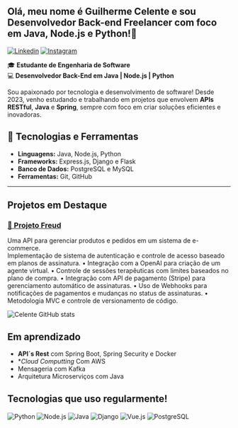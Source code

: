 ## Olá, meu nome é Guilherme Celente e sou Desenvolvedor Back-end Freelancer com foco em Java, Node.js e Python!👋

[![Linkedin](https://img.shields.io/badge/LinkedIn-0077B5?style=for-the-badge&logo=linkedin&logoColor=white)]((https://www.linkedin.com/in/guilherme-celente-7105ba2bb/))
[![Instagram](https://img.shields.io/badge/Instagram-E4405F?style=for-the-badge&logo=instagram&logoColor=white)](https://www.instagram.com/celenteguilherme/)

🎓 **Estudante de Engenharia de Software**  
💻 **Desenvolvedor Back-End em Java | Node.js | Python**  

Sou apaixonado por tecnologia e desenvolvimento de software! Desde 2023, venho estudando e trabalhando em projetos que envolvem **APIs RESTful**, **Java** e **Spring**, sempre com foco em criar soluções eficientes e inovadoras.  

## 🚀 Tecnologias e Ferramentas
- **Linguagens:** Java, Node.js, Python
- **Frameworks:** Express.js, Django e Flask
- **Banco de Dados:** PostgreSQL e MySQL
- **Ferramentas:** Git, GitHub  
---

##  Projetos em Destaque
### [📌 Projeto Freud ]([https://github.com/wendoxx/e-commerce-api](https://github.com/g-celente/api_psicologo_ia))
Uma API para gerenciar produtos e pedidos em um sistema de e-commerce.  
Implementação de sistema de autenticação e controle de acesso
baseado em planos de assinatura.
• Integração com a OpenAI para criação de um agente virtual.
• Controle de sessões terapêuticas com limites baseados no plano de
compra.
• Integração com API de pagamento (Stripe) para gerenciamento
automático de assinaturas.
• Uso de Webhooks para notificações de pagamentos e mudanças no
status de assinaturas.
• Metodologia MVC e controle de versionamento de código.



![Celente GitHub stats](https://github-readme-stats.vercel.app/api?username=g-celente&show_icons=true&theme=radical)

## Em aprendizado
- **API´s Rest** com Spring Boot, Spring Security e Docker
- **Cloud Computting* Com AWS
- Mensageria com Kafka
- Arquitetura Microserviços com Java


## Tecnologias que uso regularmente!

<div style="display: inline_block">
  <img align="center" alt="Python" src="https://img.shields.io/badge/Python-3776AB?style=for-the-badge&logo=python&logoColor=white" />
  <img align="center" alt="Node.js" src="https://img.shields.io/badge/Node.js-339933?style=for-the-badge&logo=node.js&logoColor=white" />
  <img align="center" alt="Java" src="https://img.shields.io/badge/Java-007396?style=for-the-badge&logo=java&logoColor=white" />
  <img align="center" alt="Django" src="https://img.shields.io/badge/Django-092E20?style=for-the-badge&logo=django&logoColor=white" />
  <img align="center" alt="Vue.js" src="https://img.shields.io/badge/Vue.js-4FC08D?style=for-the-badge&logo=vue.js&logoColor=white" />
  <img align="center" alt="PostgreSQL" src="https://img.shields.io/badge/PostgreSQL-00000F?style=for-the-badge&logo=PostgreSQL&logoColor=white" />
</div><br/>
